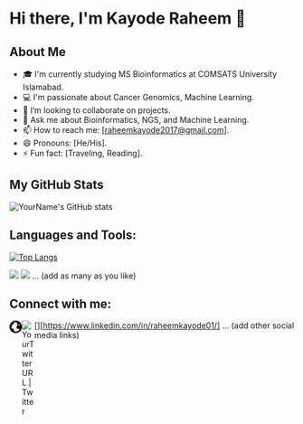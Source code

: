 # Hi there, I'm Kayode Raheem 👋

## About Me
- 🎓 I'm currently studying MS Bioinformatics at COMSATS University Islamabad.
- 💻 I'm passionate about Cancer Genomics, Machine Learning.
- 👯 I’m looking to collaborate on projects.
- 💬 Ask me about Bioinformatics, NGS, and Machine Learning.
- 📫 How to reach me: [raheemkayode2017@gmail.com].
- 😄 Pronouns: [He/His].
- ⚡ Fun fact: [Traveling, Reading].

## My GitHub Stats
![YourName's GitHub stats](https://github-readme-stats.vercel.app/api?username=yourusername&show_icons=true&theme=radical)

## Languages and Tools:
[![Top Langs](https://github-readme-stats.vercel.app/api/top-langs/?username=yourusername&layout=compact)](https://github.com/anuraghazra/github-readme-stats)

<code><img height="20" src="Python"></code>
<code><img height="20" src="URL_to_icon_of_another_language_or_tool"></code>
... (add as many as you like)

## Connect with me:
[<img align="left" alt="YourLinkdinURL | LinkedIn" width="22px" src="https://raw.githubusercontent.com/iconic/open-iconic/master/svg/globe.svg" />][https://www.linkedin.com/in/raheemkayode01/]
[<img align="left" alt="YourTwitterURL | Twitter" width="22px" src="https://raw.githubusercontent.com/iconic/open-iconic/master/svg/twitter.svg" />][twitter]
... (add other social media links)

[linkedin]: YourLinkedInURL
[twitter]: YourTwitterURL

<!-- This is a comment. Use comments to leave notes that won't be displayed in the final README -->
